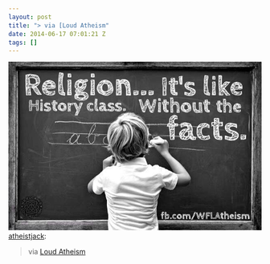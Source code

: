 ```yaml
---
layout: post
title: "> via [Loud Atheism"
date: 2014-06-17 07:01:21 Z
tags: []
---
```

![](/media/2014/06/89038766628.jpg)
[atheistjack](http://atheistjack.tumblr.com/post/88698114460/via-loud-atheism):

> via [Loud Atheism](https://www.facebook.com/pages/Loud-Atheism/107564332604391?fref=photo)
